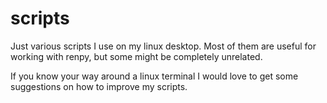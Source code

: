 # scripts
Just various scripts I use on my linux desktop.
Most of them are useful for working with renpy, but some might be completely unrelated.

If you know your way around a linux terminal I would love to get some suggestions on how to improve my scripts.

